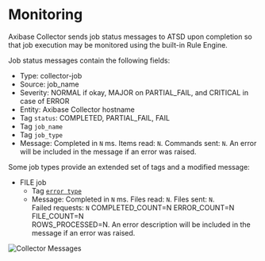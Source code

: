 # Monitoring

Axibase Collector sends job status messages to ATSD upon completion so that job execution may be monitored using the built-in Rule Engine.

Job status messages contain the following fields:

* Type: collector-job
* Source: job_name
* Severity: NORMAL if okay, MAJOR on PARTIAL_FAIL, and CRITICAL in case of ERROR
* Entity: Axibase Collector hostname
* Tag `status`: COMPLETED, PARTIAL_FAIL, FAIL
* Tag `job_name`
* Tag `job_type`
* Message: Completed in `N` ms. Items read: `N`. Commands sent: `N`. An error will be included in the message if an error was raised.

Some job types provide an extended set of tags and a modified message:

* FILE job
  * Tag [`error type`](./jobs/file.md#job-completion-messages)
  * Message: Completed in `N` ms. Files read: `N`. Files sent: `N`. <br>Failed requests: `N` COMPLETED_COUNT=N ERROR_COUNT=N FILE_COUNT=N <br> ROWS_PROCESSED=N. An error description will be included in the message if an error was raised.

![Collector Messages](http://axibase.com/wp-content/uploads/2015/11/collector_messages_atsd.png)
